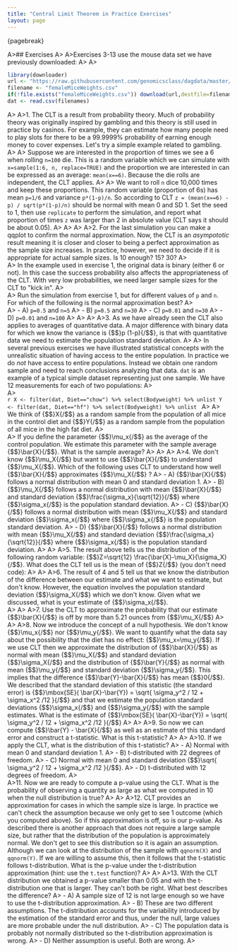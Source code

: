 ```yaml
---
title: "Central Limit Theorem in Practice Exercises"
layout: page
---
```


{pagebreak} 

A>## Exercises
A>
A>Exercises 3-13 use the mouse data set we have previously downloaded:
A>
A>
```r
library(downloader)
url <- "https://raw.githubusercontent.com/genomicsclass/dagdata/master/inst/extdata/femaleMiceWeights.csv"
filename <- "femaleMiceWeights.csv"
if(!file.exists("femaleMiceWeights.csv")) download(url,destfile=filename)
dat <- read.csv(filenames) 
```
A>
A>1. The CLT is a result from probability theory. Much of probability theory was originally inspired by gambling and this theory is still used in practice by casinos. For example, they can estimate how many people need to play slots for there to be a 99.9999% probability of earning enough money to cover expenses. Let's try a simple example related to gambling.
A>
A>    Suppose we are interested in the proportion of times we see a 6 when rolling `n=100` die. This is a random variable which we can simulate with `x=sample(1:6, n, replace=TRUE)` and the proportion we are interested in can be expressed as an average: `mean(x==6)`. Because the die rolls are independent, the CLT applies. 
A>
A>    We want to roll `n` dice 10,000 times and keep these proportions. This random variable (proportion of 6s) has mean `p=1/6` and variance `p*(1-p)/n`. So according to CLT `z = (mean(x==6) - p) / sqrt(p*(1-p)/n)` should be normal with mean 0 and SD 1. Set the seed to 1, then use `replicate` to perform the simulation, and report what proportion of times `z` was larger than 2 in absolute value (CLT says it should be about 0.05).
A>
A>
A>
A>2. For the last simulation you can make a qqplot to confirm the normal approximation. Now, the CLT is an _asympototic_ result meaning it is closer and closer to being a perfect approximation as the sample size increases. In practice, however, we need to decide if it is appropriate for actual sample sizes. Is 10 enough? 15? 30?
A>   
A>    In the example used in exercise 1, the original data is binary (either 6 or not). In this case the success probability also affects the appropriateness of the CLT. With very low probabilities, we need larger sample sizes for the CLT to "kick in". 
A>   
A>    Run the simulation from exercise 1, but for different values of `p` and `n`. For which of the following is the normal approximation best?
A>    
A>    - A) `p=0.5` and `n=5`
A>    - B) `p=0.5` and `n=30`
A>    - C) `p=0.01` and `n=30`
A>    - D) `p=0.01` and `n=100`
A>
A>
A>
A>3. As we have already seen the CLT also applies to averages of quantitative data. A major difference with binary data for which we know the variance is {$$}p (1-p){/$$}, is that with quantitative data we need to estimate the population standard deviation. 
A>
A>    In several previous exercises we have illustrated statistical concepts with the unrealistic situation of having access to the entire population. In practice we do *not* have access to entire populations. Instead we obtain one random sample and need to reach conclusions analyzing that data. `dat` is an example of a typical simple dataset representing just one sample. We have 12 measurements for each of two populations:
A>   
A>    
    ```r
    X <- filter(dat, Diet=="chow") %>% select(Bodyweight) %>% unlist
    Y <- filter(dat, Diet=="hf") %>% select(Bodyweight) %>% unlist
    ```
A>
A>    We think of {$$}X{/$$} as a random sample from the population of all mice in the control diet and {$$}Y{/$$} as a random sample from the population of all mice in the high fat diet. 
A>   
A>    If you define the parameter {$$}\mu_x{/$$} as the average of the control population. We estimate this parameter with the sample average {$$}\bar{X}{/$$}. What is the sample average?
A>
A>
A>
A>4. We don't know {$$}\mu_X{/$$} but want to use {$$}\bar{X}{/$$} to understand {$$}\mu_X{/$$}. Which of the following uses CLT to understand how well {$$}\bar{X}{/$$} approximates {$$}\mu_X{/$$} ?
A>    - A) {$$}\bar{X}{/$$} follows a normal distribution with mean 0 and standard deviation 1.
A>    - B) {$$}\mu_X{/$$} follows a normal distribution with mean {$$}\bar{X}{/$$} and standard deviation {$$}\frac{\sigma_x}{\sqrt{12}}{/$$} where {$$}\sigma_x{/$$} is the population standard deviation.
A>    - C) {$$}\bar{X}{/$$} follows a normal distribution with mean {$$}\mu_X{/$$} and standard deviation {$$}\sigma_x{/$$} where {$$}\sigma_x{/$$} is the population standard deviation.
A>    - D) {$$}\bar{X}{/$$} follows a normal distribution with mean {$$}\mu_X{/$$} and standard deviation {$$}\frac{\sigma_x}{\sqrt{12}}{/$$} where {$$}\sigma_x{/$$} is the population standard deviation.
A>
A>
A>5. The result above tells us the distribution of the following random variable: {$$}Z=\sqrt{12} \frac{\bar{X}-\mu_X}{\sigma_X}{/$$}. What does the CLT tell us is the mean of {$$}Z{/$$} (you don't need code):
A>
A>
A>6. The result of 4 and 5 tell us that we know the distribution of the difference between our estimate and what we want to estimate, but don't know. However, the equation involves the population standard deviation {$$}\sigma_X{/$$} which we don't know. Given what we discussed, what is your estimate of {$$}\sigma_x{/$$}.    
A>
A>
A>7. Use the CLT to approximate the probability that our estimate {$$}\bar{X}{/$$} is off by more than 5.21 ounces from {$$}\mu_X{/$$}
A>
A>
A>8. Now we introduce the concept of a null hypothesis. We don't know {$$}\mu_x{/$$} nor {$$}\mu_y{/$$}. We want to quantify what the data say about the possibility that the diet has no effect: {$$}\mu_x=\mu_y{/$$}. If we use CLT then we approximate the distribution of {$$}\bar{X}{/$$} as normal with mean {$$}\mu_X{/$$} and standard deviation {$$}\sigma_X{/$$} and the distribution of {$$}\bar{Y}{/$$}  as normal with mean {$$}\mu_y{/$$} and standard deviation {$$}\sigma_y{/$$}. This implies that the difference {$$}\bar{Y}-\bar{X}{/$$} has mean {$$}0{/$$}. We described that the standard deviation of this statistic (the standard error) is {$$}\mbox{SE}( \bar{X}-\bar{Y}) = \sqrt{ \sigma_y^2 / 12 + \sigma_x^2 /12 }{/$$} and that we estimate the population standard deviations {$$}\sigma_x{/$$} and {$$}\sigma_y{/$$} with the sample estimates. What is the estimate of {$$}\mbox{SE}( \bar{X}-\bar{Y}) = \sqrt{ \sigma_y^2 / 12 + \sigma_x^2 /12 }{/$$} 
A>
A> 
A>9. So now we can compute {$$}\bar{Y} - \bar{X}{/$$} as well as an estimate of this standard error and construct a t-statistic. What is this t-statistic?
A>
A>
A>10. If we apply the CLT, what is the distribution of this t-statistic?
A>    - A) Normal with mean 0 and standard deviation 1.
A>    - B) t-distributed with 22 degrees of freedom.
A>    - C) Normal with mean 0 and standard deviation {$$}\sqrt{ \sigma_y^2 / 12 + \sigma_x^2 /12 }{/$$}.
A>    - D) t-distributed with 12 degrees of freedom.
A>  
A>11. Now we are ready to compute a p-value using the CLT. What is the probability of observing a quantity as large as what we computed in 10 when the null distribution is true?
A>
A>
A>12. CLT provides an approximation for cases in which the sample size is large. In practice we can't check the assumption because we only get to see 1 outcome (which you computed above). So if this approximation is off, so is our p-value. As described there is another approach that does not require a large sample size, but rather that the distribution of the population is approximately normal. We don't get to see this distribution so it is again an assumption. Although we can look at the distribution of the sample with `qqnorm(X)` and `qqnorm(Y)`. If we are willing to assume this, then it follows that the t-statistic follows t-distribution. What is the p-value under the t-distribution approximation (hint: use the `t.test` function)?
A>
A>
A>13. With the CLT distribution we obtained a p-value smaller than 0.05 and with the t-distribution one that is larger. They can't both be right. What best describes the difference?
A>    - A) A sample size of 12 is not large enough so we have to use the t-distribution approximation.
A>    - B) These are two different assumptions. The t-distribution accounts for the variability introduced by the estimation of the standard error and thus, under the null, large values are more probable under the null distribution.
A>    - C) The population data is probably not normally distributed so the t-distribution approximation is wrong.
A>    - D) Neither assumption is useful. Both are wrong.
A>

